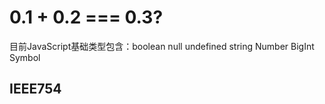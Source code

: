 # 0.1 + 0.2 === 0.3?

目前JavaScript基础类型包含：boolean null undefined string Number BigInt Symbol

## IEEE754
